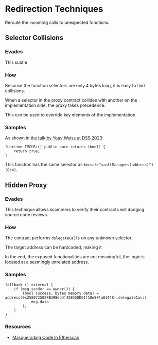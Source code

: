 # Redirection Techniques

Reroute the incoming calls to unexpected functions.

## Selector Collisions

### Evades

This subtle 

### How

Because the function selectors are only 4 bytes long, it is easy to find collisions.

When a selector in the proxy contract collides with another on the implementation side, the proxy takes precedence.

This can be used to override key elements of the implementation.

### Samples

As shown in [the talk by Yoav Weiss at DSS 2023][video-masquerading-code]:

```solidity
function IMGURL() public pure returns (bool) {
    return true;
}
```

This function has the same selector as `keccak("vaultManagers(address)")[0:4]`.

## Hidden Proxy

### Evades

This technique allows scammers to verify their contracts will dodging source code reviews.

### How

The contract performs `delegateCalls` on any unknown selector.

The target address can be hardcoded, making it 

In the end, the exposed functionalities are not meaningful, the logic is located at a seemingly unrelated address.

### Samples

```solidity
fallback () external {
    if (msg.sender == owner()) {
        (bool success, bytes memory data) = address(0x25B072502FB398eb4f428D60D01f18e8Ffa01448).delegateCall(
            msg.data
        );
    }
}
```

### Resources

- [Masquerading Code In Etherscan][video-masquerading-code]

[video-masquerading-code]: https://www.video.com/watch?v=l1wjRy2BYPg
